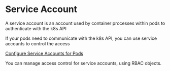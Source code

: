 # Service Account
A service account is an account used by container processes within pods to authenticate with the k8s API

If your pods need to communicate with the k8s API, you can use service accounts to control the access

[Configure Service Accounts for Pods](https://kubernetes.io/docs/tasks/configure-pod-container/configure-service-account/)

You can manage access control for service accounts, using RBAC objects.